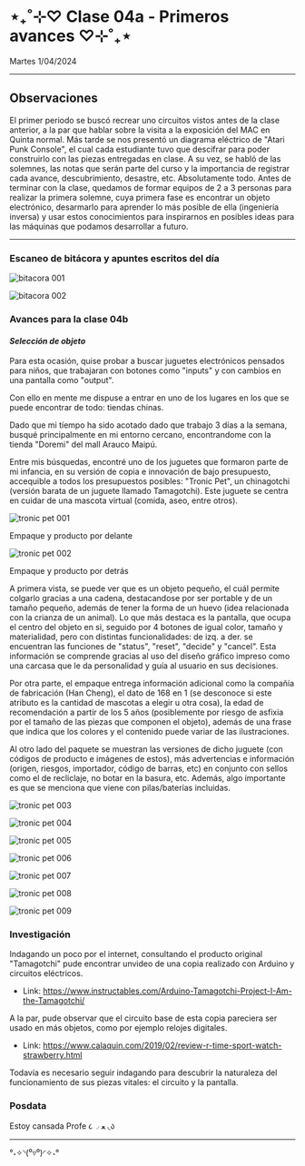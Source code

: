 # ⋆₊˚⊹♡ Clase 04a - Primeros avances ♡⊹˚₊⋆

Martes 1/04/2024

***

## Observaciones

El primer periodo se buscó recrear uno circuitos vistos antes de la clase anterior, a la par que hablar sobre la visita a la exposición del MAC en Quinta normal. Más tarde se nos presentó un diagrama eléctrico de "Atari Punk Console", el cual cada estudiante tuvo que descifrar para poder construirlo con las piezas entregadas en clase. A su vez, se habló de las solemnes, las notas que serán parte del curso y la importancia de registrar cada avance, descubrimiento, desastre, etc. Absolutamente todo. Antes de terminar con la clase, quedamos de formar equipos de 2 a 3 personas para realizar la primera solemne, cuya primera fase es encontrar un objeto electrónico, desarmarlo para aprender lo más posible de ella (ingeniería inversa) y usar estos conocimientos para inspirarnos en posibles ideas para las máquinas que podamos desarrollar a futuro.

***

### Escaneo de bitácora y apuntes escritos del día

![bitacora 001](./archivos/001.jpg)

![bitacora 002](./archivos/002.jpg)

### Avances para la clase 04b

#### _Selección de objeto_

Para esta ocasión, quise probar a buscar juguetes electrónicos pensados para niños, que trabajaran con botones como "inputs" y con cambios en una pantalla como "output".

Con ello en mente me dispuse a entrar en uno de los lugares en los que se puede encontrar de todo: tiendas chinas.

Dado que mi tíempo ha sido acotado dado que trabajo 3 días a la semana, busqué principalmente en mi entorno cercano, encontrandome con la tienda "Doremi" del mall Arauco Maipú.

Entre mis búsquedas, encontré uno de los juguetes que formaron parte de mi infancia, en su versión de copia e innovación de bajo presupuesto, accequible a todos los presupuestos posibles: "Tronic Pet", un chinagotchi (versión barata de un juguete llamado Tamagotchi). Este juguete se centra en cuidar de una mascota virtual (comida, aseo, entre otros).

![tronic pet 001](./archivos/tronic-001.jpg)

Empaque y producto por delante

![tronic pet 002](./archivos/tronic-002.jpg)

Empaque y producto por detrás

A primera vista, se puede ver que es un objeto pequeño, el cuál permite colgarlo gracias a una cadena, destacandose por ser portable y de un tamaño pequeño, además de tener la forma de un huevo (idea relacionada con la crianza de un animal). Lo que más destaca es la pantalla, que ocupa el centro del objeto en si, seguido por 4 botones de igual color, tamaño y materialidad, pero con distintas funcionalidades: de izq. a der. se encuentran las funciones de "status", "reset", "decide" y "cancel". Esta información se comprende gracias al uso del diseño gráfico impreso como una carcasa que le da personalidad y guía al usuario en sus decisiones.

Por otra parte, el empaque entrega información adicional como la compañía de fabricación (Han Cheng), el dato de 168 en 1 (se desconoce si este atributo es la cantidad de mascotas a elegir u otra cosa), la edad de recomendación a partir de los 5 años (posiblemente por riesgo de asfixia por el tamaño de las piezas que componen el objeto), además de una frase que indica que los colores y el contenido puede variar de las ilustraciones.

Al otro lado del paquete se muestran las versiones de dicho juguete (con códigos de producto e imágenes de estos), más advertencias e información (origen, riesgos, importador, código de barras, etc) en conjunto con sellos como el de recliclaje, no botar en la basura, etc. Además, algo importante es que se menciona que viene con pilas/baterías incluidas.

![tronic pet 003](./archivos/tronic-003.jpg)

![tronic pet 004](./archivos/tronic-004.jpg)

![tronic pet 005](./archivos/tronic-005.jpg)

![tronic pet 006](./archivos/tronic-006.jpg)

![tronic pet 007](./archivos/tronic-007.jpg)

![tronic pet 008](./archivos/tronic-008.jpg)

![tronic pet 009](./archivos/tronic-009.jpg)

### Investigación

Indagando un poco por el internet, consultando el producto original "Tamagotchi" pude encontrar unvideo de una copia realizado con Arduino y circuitos eléctricos.

- Link: <https://www.instructables.com/Arduino-Tamagotchi-Project-I-Am-the-Tamagotchi/>

A la par, pude observar que el circuito base de esta copia pareciera ser usado en más objetos, como por ejemplo relojes digitales.

- Link: <https://www.calaquin.com/2019/02/review-r-time-sport-watch-strawberry.html>

Todavía es necesario seguir indagando para descubrir la naturaleza del funcionamiento de sus piezas vitales: el circuito y la pantalla.

### Posdata

Estoy cansada Profe ૮◞ ﻌ ◟ა

***

°˖✧◝(⁰▿⁰)◜✧˖°
